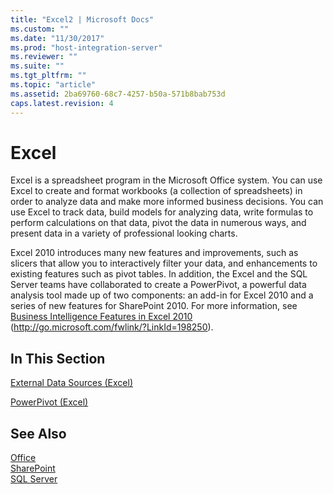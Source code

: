 ```yaml
---
title: "Excel2 | Microsoft Docs"
ms.custom: ""
ms.date: "11/30/2017"
ms.prod: "host-integration-server"
ms.reviewer: ""
ms.suite: ""
ms.tgt_pltfrm: ""
ms.topic: "article"
ms.assetid: 2ba69760-68c7-4257-b50a-571b8bab753d
caps.latest.revision: 4
---
```

# Excel
Excel is a spreadsheet program in the Microsoft Office system. You can use Excel to create and format workbooks (a collection of spreadsheets) in order to analyze data and make more informed business decisions. You can use Excel to track data, build models for analyzing data, write formulas to perform calculations on that data, pivot the data in numerous ways, and present data in a variety of professional looking charts.  
  
 Excel 2010 introduces many new features and improvements, such as slicers that allow you to interactively filter your data, and enhancements to existing features such as pivot tables. In addition, the Excel and the SQL Server teams have collaborated to create a PowerPivot, a powerful data analysis tool made up of two components: an add-in for Excel 2010 and a series of new features for SharePoint 2010. For more information, see [Business Intelligence Features in Excel 2010](http://go.microsoft.com/fwlink/?LinkId=198250) (http://go.microsoft.com/fwlink/?LinkId=198250).  
  
## In This Section  
 [External Data Sources (Excel)](../core/external-data-sources-excel-2.md)  
  
 [PowerPivot (Excel)](../core/powerpivot-excel-1.md)  
  
## See Also  
 [Office](../core/office1.md)   
 [SharePoint](../core/sharepoint2.md)   
 [SQL Server](../core/sql-server1.md)